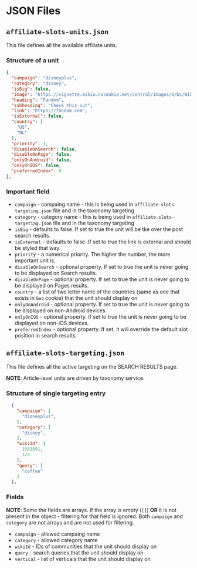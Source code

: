 # JSON Files

## `affiliate-slots-units.json`

This file defines all the available affiliate units.

### Structure of a unit

```json
{
  "campaign": "disneyplus",
  "category": "disney",
  "isBig": false,
  "image": "https://vignette.wikia.nocookie.net/central/images/b/bc/Wiki.png/revision/latest?cb=20180423162614",
  "heading": "Fandom",
  "subheading": "Check this out",
  "link": "https://fandom.com",
  "isExternal": false,
  "country": [
    "US",
    "NL"
  ],
  "priority": 3,
  "disableOnSearch": false,
  "disableOnPage": false,
  "onlyOnAndroid": false,
  "onlyOnIOS": false,
  "preferredIndex": 0
},
```

### Important field

* `campaign` - campaing name - this is being used in `affiliate-slots-targeting.json` file and in the taxonomy targeting
* `category` - category name - this is being used in `affiliate-slots-targeting.json` file and in the taxonomy targeting
* `isBig` - defaults to false. If set to true the unit will be tke over the post search results.
* `isExternal` - defaults to false. If set to true the link is external and should be styled that way.
* `priority` - a numerical priority. The higher the number, the more important unit is.
* `disableOnSearch` - optional property. If set to true the unit is never going to be displayed on Search results.
* `disableOnPage` - optional property. If set to true the unit is never going to be displayed on Pages results.
* `country` - a list of two letter name of the countries (same as one that exists in `Geo` cookie) that the unit should display on
* `onlyOnAndroid` - optional property. If set to true the unit is never going to be displayed on non-Android devices.
* `onlyOnIOS` - optional property. If set to true the unit is never going to be displayed on non-iOS devices.
* `preferredIndex` - optional property. If set, it will override the default slot position in search results.

## `affiliate-slots-targeting.json`

This file defines all the active targeting on the SEARCH RESULTS page.

**NOTE**: Article-level units are driven by taxonomy service.

### Structure of single targeting entry

```json
  {
    "campaign": [
      "disneyplus",
    ],
    "category": [
      "disney",
    ],
    "wikiId": [
      1081891,
      123
    ],
    "query": [
      "coffee"
    ]
  },
```

### Fields

**NOTE**: Some the fields are arrays. If the array is empty (`[]`) **OR** it is not present in the object - filtering for that field is ignored. Both `campaign` and `category` are not arrays and are not used for filtering.

* `campaign` - allowed campaing name
* `category` - allowed category name
* `wikiId` - IDs of communities that the unit should display on
* `query` - search queries that the unit should display on
* `vertical` - list of verticals that the unit should display on
